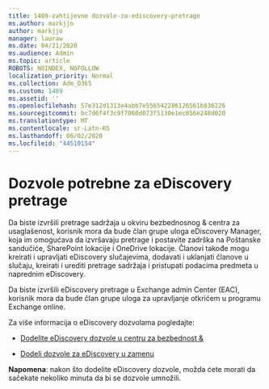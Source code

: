 ```yaml
---
title: 1489-zahtijevne dozvole-za-ediscovery-pretrage
ms.author: markjjo
author: markjjo
manager: lauraw
ms.date: 04/21/2020
ms.audience: Admin
ms.topic: article
ROBOTS: NOINDEX, NOFOLLOW
localization_priority: Normal
ms.collection: Adm_O365
ms.custom: 1489
ms.assetid: ''
ms.openlocfilehash: 57e312d1313e4abb7e556542286126561b836226
ms.sourcegitcommit: bc7d6f4f3c9f7060d073f5130e1ec856e248d020
ms.translationtype: MT
ms.contentlocale: sr-Latn-RS
ms.lasthandoff: 06/02/2020
ms.locfileid: "44510154"
---
```

# <a name="permissions-required-for-ediscovery-searches"></a>Dozvole potrebne za eDiscovery pretrage

Da biste izvršili pretrage sadržaja u okviru bezbednosnog & centra za usaglašenost, korisnik mora da bude član grupe uloga eDiscovery Manager, koja im omogućava da izvršavaju pretrage i postavite zadrška na Poštanske sandučiće, SharePoint lokacije i OneDrive lokacije. Članovi takođe mogu kreirati i upravljati eDiscovery slučajevima, dodavati i uklanjati članove u slučaju, kreirati i urediti pretrage sadržaja i pristupati podacima predmeta u naprednim eDiscovery.

Da biste izvršili eDiscovery pretrage u Exchange admin Center (EAC), korisnik mora da bude član grupe uloga za upravljanje otkrićem u programu Exchange online.

Za više informacija o eDiscovery dozvolama pogledajte: 

- [Dodelite eDiscovery dozvole u centru za bezbednost &](https://docs.microsoft.com/microsoft-365/compliance/assign-ediscovery-permissions)

- [Dodeli dozvole za eDiscovery u zamenu](https://docs.microsoft.com/exchange/security-and-compliance/in-place-ediscovery/assign-ediscovery-permissions)

**Napomena**: nakon što dodelite eDiscovery dozvole, možda ćete morati da sačekate nekoliko minuta da bi se dozvole umnožili.
